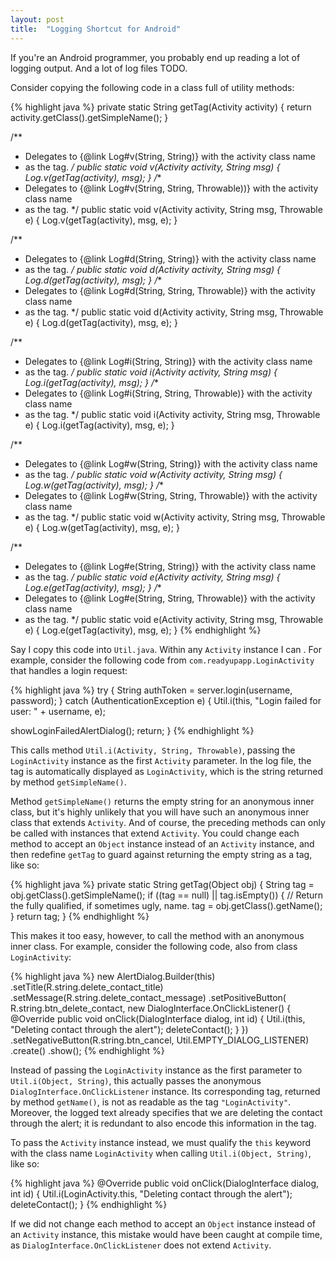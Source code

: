 ```yaml
---
layout: post
title:  "Logging Shortcut for Android"
---
```


If you're an Android programmer, you probably end up reading a lot of logging output. And a lot of log files TODO.

Consider copying the following code in a class full of utility methods:

{% highlight java %}
private static String getTag(Activity activity) {
  return activity.getClass().getSimpleName();
}

/**
 * Delegates to {@link Log#v(String, String)} with the activity class name
 * as the tag.
 */
public static void v(Activity activity, String msg) {
  Log.v(getTag(activity), msg);
}
/**
 * Delegates to {@link Log#v(String, String, Throwable))} with the activity class name
 * as the tag.
 */
public static void v(Activity activity, String msg, Throwable e) {
  Log.v(getTag(activity), msg, e);
}

/**
 * Delegates to {@link Log#d(String, String)} with the activity class name
 * as the tag.
 */
public static void d(Activity activity, String msg) {
  Log.d(getTag(activity), msg);
}
/**
 * Delegates to {@link Log#d(String, String, Throwable)} with the activity class name
 * as the tag.
 */
public static void d(Activity activity, String msg, Throwable e) {
  Log.d(getTag(activity), msg, e);
}

/**
 * Delegates to {@link Log#i(String, String)} with the activity class name
 * as the tag.
 */
public static void i(Activity activity, String msg) {
  Log.i(getTag(activity), msg);
}
/**
 * Delegates to {@link Log#i(String, String, Throwable)} with the activity class name
 * as the tag.
 */
public static void i(Activity activity, String msg, Throwable e) {
  Log.i(getTag(activity), msg, e);
}

/**
 * Delegates to {@link Log#w(String, String)} with the activity class name
 * as the tag.
 */
public static void w(Activity activity, String msg) {
  Log.w(getTag(activity), msg);
}
/**
 * Delegates to {@link Log#w(String, String, Throwable)} with the activity class name
 * as the tag.
 */
public static void w(Activity activity, String msg, Throwable e) {
  Log.w(getTag(activity), msg, e);
}

/**
 * Delegates to {@link Log#e(String, String)} with the activity class name
 * as the tag.
 */
public static void e(Activity activity, String msg) {
  Log.e(getTag(activity), msg);
}
/**
 * Delegates to {@link Log#e(String, String, Throwable)} with the activity class name
 * as the tag.
 */
public static void e(Activity activity, String msg, Throwable e) {
  Log.e(getTag(activity), msg, e);
}
{% endhighlight %}

Say I copy this code into `Util.java`. Within any `Activity` instance I can . For example, consider the following code from `com.readyupapp.LoginActivity` that handles a login request:

{% highlight java %}
try {
  String authToken = server.login(username, password);
} catch (AuthenticationException e) {
  Util.i(this, "Login failed for user: " + username, e);

  showLoginFailedAlertDialog();
  return;
}
{% endhighlight %}

This calls method `Util.i(Activity, String, Throwable)`, passing the `LoginActivity` instance as the first `Activity` parameter. In the log file, the tag is automatically displayed as `LoginActivity`, which is the string returned by method `getSimpleName()`.

Method `getSimpleName()` returns the empty string for an anonymous inner class, but it's highly unlikely that you will have such an anonymous inner class that extends `Activity`. And of course, the preceding methods can only be called with instances that extend `Activity`. You could change each method to accept an `Object` instance instead of an `Activity` instance, and then redefine `getTag` to guard against returning the empty string as a tag, like so:

{% highlight java %}
private static String getTag(Object obj) {
  String tag = obj.getClass().getSimpleName();
  if ((tag == null) || tag.isEmpty()) {
    // Return the fully qualified, if sometimes ugly, name.
    tag = obj.getClass().getName();
  }
  return tag;
}
{% endhighlight %}

This makes it too easy, however, to call the method with an anonymous inner class. For example, consider the following code, also from class `LoginActivity`:

{% highlight java %}
new AlertDialog.Builder(this)
    .setTitle(R.string.delete_contact_title)
    .setMessage(R.string.delete_contact_message)
    .setPositiveButton(
        R.string.btn_delete_contact, new DialogInterface.OnClickListener() {
      @Override
      public void onClick(DialogInterface dialog, int id) {
        Util.i(this, "Deleting contact through the alert");
        deleteContact();
      }
    })
    .setNegativeButton(R.string.btn_cancel, Util.EMPTY_DIALOG_LISTENER)
    .create()
    .show();
{% endhighlight %}

Instead of passing the `LoginActivity` instance as the first parameter to `Util.i(Object, String)`, this actually passes the anonymous `DialogInterface.OnClickListener` instance. Its corresponding tag, returned by method `getName()`, is not as readable as the tag `"LoginActivity"`. Moreover, the logged text already specifies that we are deleting the contact through the alert; it is redundant to also encode this information in the tag.

To pass the `Activity` instance instead, we must qualify the `this` keyword with the class name `LoginActivity` when calling `Util.i(Object, String)`, like so:

{% highlight java %}
@Override
public void onClick(DialogInterface dialog, int id) {
  Util.i(LoginActivity.this, "Deleting contact through the alert");
  deleteContact();
}
{% endhighlight %}

If we did not change each method to accept an `Object` instance instead of an `Activity` instance, this mistake would have been caught at compile time, as `DialogInterface.OnClickListener` does not extend `Activity`.

